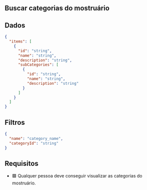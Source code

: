 ## Buscar categorias do mostruário

## Dados

```json
{
  "items": [
    {
      "id": "string",
      "name": "string",
      "description": "string",
      "subCategories": [
        {
          "id": "string",
          "name": "string",
          "description": "string"
        }
      ]
    }
  ]
}
```

## Filtros

```json
{
  "name": "category_name",
  "categoryId": "string"
}
```

## Requisitos

- 🟩 Qualquer pessoa deve conseguir visualizar as categorias do mostruário.
